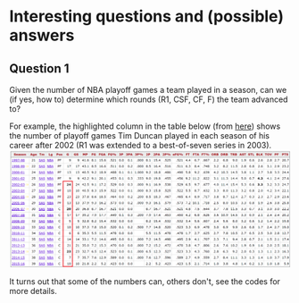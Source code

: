 # Interesting questions and (possible) answers

## Question 1

Given the number of NBA playoff games a team played in a season, can we (if yes, how to) determine which rounds (R1, CSF, CF, F) the team advanced to?

For example, the highlighted column in the table below (from [here](https://www.basketball-reference.com/players/d/duncati01.html)) 
shows the number of playoff games Tim Duncan played in each season of his career after 2002 (R1 was extended to a best-of-seven series in 2003).
![Tim Duncan stats](../images/tim_duncan_stats.PNG)

It turns out that some of the numbers can, others don't, see the codes for more details.
